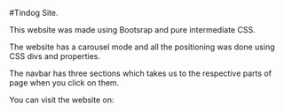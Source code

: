 #Tindog Site.

This website was made using Bootsrap and pure intermediate CSS.

The website has a carousel mode and all the positioning was done using CSS divs and properties.

The navbar has three sections which takes us to the respective parts of page when you click on them.

You can visit the website on: 
